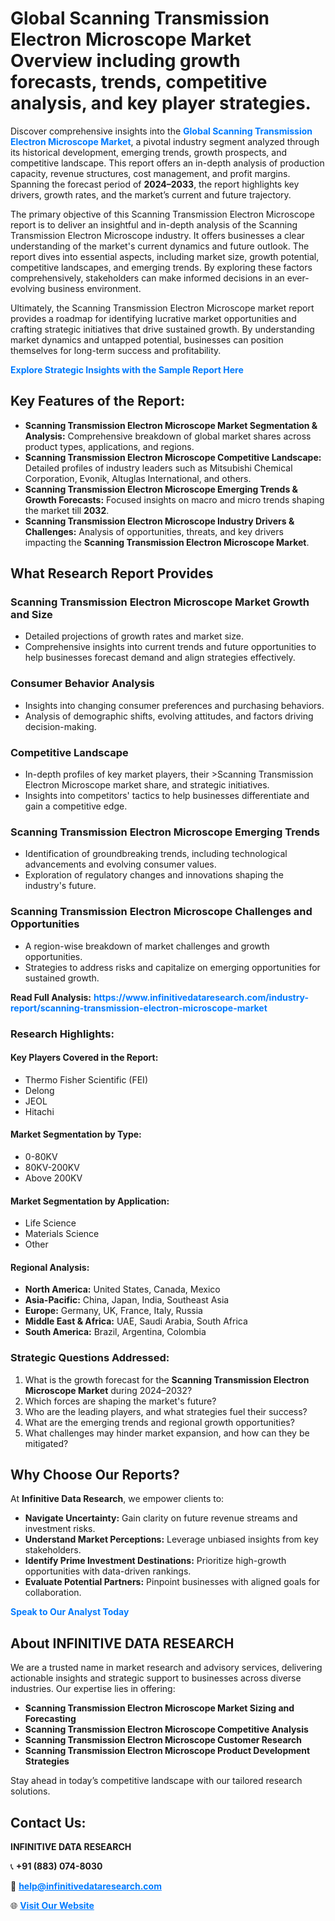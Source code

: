 <h1>Global Scanning Transmission Electron Microscope Market Overview including growth forecasts, trends, competitive analysis, and key player strategies.</h1>
<p>
Discover comprehensive insights into the 
<a href="https://www.infinitivedataresearch.com/industry-report/scanning-transmission-electron-microscope-market" rel="dofollow" style="color: #007BFF; text-decoration: none;"><strong>Global Scanning Transmission Electron Microscope Market</strong></a>, a pivotal industry segment analyzed through its historical development, emerging trends, growth prospects, and competitive landscape. This report offers an in-depth analysis of production capacity, revenue structures, cost management, and profit margins. Spanning the forecast period of <strong>2024–2033</strong>, the report highlights key drivers, growth rates, and the market’s current and future trajectory.
</p>
<p>
The primary objective of this Scanning Transmission Electron Microscope report is to deliver an insightful and in-depth analysis of the Scanning Transmission Electron Microscope industry. It offers businesses a clear understanding of the market's current dynamics and future outlook. The report dives into essential aspects, including market size, growth potential, competitive landscapes, and emerging trends. By exploring these factors comprehensively, stakeholders can make informed decisions in an ever-evolving business environment.
</p>
<p>
Ultimately, the Scanning Transmission Electron Microscope market report provides a roadmap for identifying lucrative market opportunities and crafting strategic initiatives that drive sustained growth. By understanding market dynamics and untapped potential, businesses can position themselves for long-term success and profitability.
</p>
<p>
<a href="https://www.infinitivedataresearch.com/request-sample/reportId=107136" style="color: #007BFF; text-decoration: none;"><strong>Explore Strategic Insights with the Sample Report Here</strong></a>
</p>

<h2>Key Features of the Report:</h2>
<ul>
<li><strong>Scanning Transmission Electron Microscope Market Segmentation & Analysis:</strong> Comprehensive breakdown of global market shares across product types, applications, and regions.</li>
<li><strong>Scanning Transmission Electron Microscope Competitive Landscape:</strong> Detailed profiles of industry leaders such as Mitsubishi Chemical Corporation, Evonik, Altuglas International, and others.</li>
<li><strong>Scanning Transmission Electron Microscope Emerging Trends & Growth Forecasts:</strong> Focused insights on macro and micro trends shaping the market till <strong>2032</strong>.</li>
<li><strong>Scanning Transmission Electron Microscope Industry Drivers & Challenges:</strong> Analysis of opportunities, threats, and key drivers impacting the <strong>Scanning Transmission Electron Microscope Market</strong>.</li>
</ul>

<h2>What Research Report Provides</h2>
<h3>Scanning Transmission Electron Microscope Market Growth and Size</h3>
<ul>
<li>Detailed projections of growth rates and market size.</li>
<li>Comprehensive insights into current trends and future opportunities to help businesses forecast demand and align strategies effectively.</li>
</ul>

<h3>Consumer Behavior Analysis</h3>
<ul>
<li>Insights into changing consumer preferences and purchasing behaviors.</li>
<li>Analysis of demographic shifts, evolving attitudes, and factors driving decision-making.</li>
</ul>

<h3>Competitive Landscape</h3>
<ul>
<li>In-depth profiles of key market players, their >Scanning Transmission Electron Microscope market share, and strategic initiatives.</li>
<li>Insights into competitors' tactics to help businesses differentiate and gain a competitive edge.</li>
</ul>

<h3>Scanning Transmission Electron Microscope Emerging Trends</h3>
<ul>
<li>Identification of groundbreaking trends, including technological advancements and evolving consumer values.</li>
<li>Exploration of regulatory changes and innovations shaping the industry's future.</li>
</ul>

<h3>Scanning Transmission Electron Microscope Challenges and Opportunities</h3>
<ul>
<li>A region-wise breakdown of market challenges and growth opportunities.</li>
<li>Strategies to address risks and capitalize on emerging opportunities for sustained growth.</li>
</ul>
<p><strong>Read Full Analysis:</strong> <a href="https://www.infinitivedataresearch.com/industry-report/scanning-transmission-electron-microscope-market" rel="dofollow" style="color: #007BFF; text-decoration: none;"><strong>https://www.infinitivedataresearch.com/industry-report/scanning-transmission-electron-microscope-market</strong></a></p>
<h3>Research Highlights:</h3>
<h4>Key Players Covered in the Report:</h4>
<ul><li>Thermo Fisher Scientific (FEI)</li><li>Delong</li><li>JEOL</li><li>Hitachi</li></ul>
<h4>Market Segmentation by Type:</h4>
<ul><li>0-80KV</li><li>80KV-200KV</li><li>Above 200KV</li></ul>
<h4>Market Segmentation by Application:</h4>
<ul><li>Life Science</li><li>Materials Science</li><li>Other</li></ul>

<h4>Regional Analysis:</h4>
<ul>
<li><strong>North America:</strong> United States, Canada, Mexico</li>
<li><strong>Asia-Pacific:</strong> China, Japan, India, Southeast Asia</li>
<li><strong>Europe:</strong> Germany, UK, France, Italy, Russia</li>
<li><strong>Middle East & Africa:</strong> UAE, Saudi Arabia, South Africa</li>
<li><strong>South America:</strong> Brazil, Argentina, Colombia</li>
</ul>

<h3>Strategic Questions Addressed:</h3>
<ol>
<li>What is the growth forecast for the <strong>Scanning Transmission Electron Microscope Market</strong> during 2024–2032?</li>
<li>Which forces are shaping the market's future?</li>
<li>Who are the leading players, and what strategies fuel their success?</li>
<li>What are the emerging trends and regional growth opportunities?</li>
<li>What challenges may hinder market expansion, and how can they be mitigated?</li>
</ol>

<h2>Why Choose Our Reports?</h2>
<p>At <strong>Infinitive Data Research</strong>, we empower clients to:</p>
<ul>
<li><strong>Navigate Uncertainty:</strong> Gain clarity on future revenue streams and investment risks.</li>
<li><strong>Understand Market Perceptions:</strong> Leverage unbiased insights from key stakeholders.</li>
<li><strong>Identify Prime Investment Destinations:</strong> Prioritize high-growth opportunities with data-driven rankings.</li>
<li><strong>Evaluate Potential Partners:</strong> Pinpoint businesses with aligned goals for collaboration.</li>
</ul>
<p><a href="https://www.infinitivedataresearch.com/industry-report/scanning-transmission-electron-microscope-market" rel="dofollow" style="color: #007BFF; text-decoration: none;"><strong>Speak to Our Analyst Today</strong></a></p>

<h2>About INFINITIVE DATA RESEARCH</h2>
<p>We are a trusted name in market research and advisory services, delivering actionable insights and strategic support to businesses across diverse industries. Our expertise lies in offering:</p>
<ul>
<li><strong>Scanning Transmission Electron Microscope Market Sizing and Forecasting</strong></li>
<li><strong>Scanning Transmission Electron Microscope Competitive Analysis</strong></li>
<li><strong>Scanning Transmission Electron Microscope Customer Research</strong></li>
<li><strong>Scanning Transmission Electron Microscope Product Development Strategies</strong></li>
</ul>
<p>Stay ahead in today’s competitive landscape with our tailored research solutions.</p>

<h2>Contact Us:</h2>
<p><strong>INFINITIVE DATA RESEARCH</strong></p>
<p>📞 <strong>+91 (883) 074-8030</strong></p>
<p>📧 <strong><a href="mailto:help@infinitivedataresearch.com" style="color: #007BFF;">help@infinitivedataresearch.com</a></strong></p>
<p>🌐 <strong><a href="https://www.infinitivedataresearch.com" rel="dofollow" style="color: #007BFF;">Visit Our Website</a></strong></p>